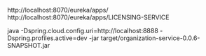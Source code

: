 
http://localhost:8070/eureka/apps/
http://localhost:8070/eureka/apps/LICENSING-SERVICE

java -Dspring.cloud.config.uri=http://localhost:8888 -Dspring.profiles.active=dev -jar target/organization-service-0.0.6-SNAPSHOT.jar